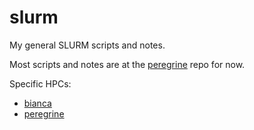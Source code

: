 # slurm

My general SLURM scripts and notes.

Most scripts and notes are at the [peregrine](https://github.com/richelbilderbeek/peregrine)
repo for now.

Specific HPCs:

 * [bianca](https://github.com/richelbilderbeek/bianca)
 * [peregrine](https://github.com/richelbilderbeek/peregrine)
